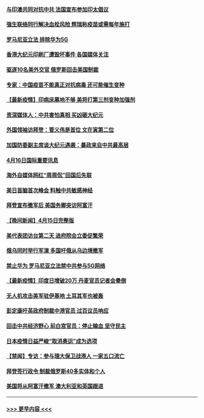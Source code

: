#### [与印澳共同对抗中共 法国宣布参加印太倡议](../pages/prog202/a103097855.md?t=04170802) 
#### [强生联络同行解决血栓风险 辉瑞称疫苗或需每年施打](../pages/prog202/a103097925.md?t=04170802) 
#### [罗马尼亚立法 排除华为5G](../pages/prog202/a103097836.md?t=04170802) 
#### [香港大纪元印刷厂遭毁坏事件 各国媒体关注](../pages/prog202/a103097866.md?t=04170802) 
#### [驱逐10名美外交官 俄罗斯回击美国制裁](../pages/prog202/a103097856.md?t=04170802) 
#### [专家：中国疫苗不能真正对抗病毒 还可能催生变种](../pages/prog202/a103097701.md?t=04170802) 
#### [【最新疫情】印病床墓地不够 美将打第三剂变种加强剂](../pages/prog202/a103097671.md?t=04170802) 
#### [资深媒体人：中共害怕真相 买凶砸大纪元](../pages/prog202/a103097523.md?t=04170802) 
#### [外国领袖访拜登：菅义伟是首位 文在寅第二位](../pages/prog202/a103097422.md?t=04170802) 
#### [加国防委副主席谈大纪元遇袭：暴政来自中共最高层](../pages/prog202/a103097454.md?t=04170802) 
#### [4月16日国际重要讯息](../pages/prog202/a103097416.md?t=04170802) 
#### [海外自媒体网红“周周侃”回国后失联](../pages/prog202/a103097323.md?t=04170802) 
#### [美日首脑首次峰会 料触中共敏感神经](../pages/prog202/a103097320.md?t=04170802) 
#### [拜登宣布撤军后 美国务卿突访阿富汗](../pages/prog202/a103097029.md?t=04170802) 
#### [【晚间新闻】4月15日完整版](../pages/prog202/a103097234.md?t=04170802) 
#### [美代表团访台第二天 进府院会立委促繁荣](../pages/prog202/a103097162.md?t=04170802) 
#### [俄乌同时举行军演 多国吁俄从乌边境撤军](../pages/prog202/a103096774.md?t=04170802) 
#### [禁止华为 罗马尼亚立法禁中共参与5G网络](../pages/prog202/a103097118.md?t=04170802) 
#### [【最新疫情】印度日增破20万 丹麦官员记者会晕倒](../pages/prog202/a103096874.md?t=04170802) 
#### [无人机攻击美军驻伊基地 土耳其军也被轰](../pages/prog202/a103097072.md?t=04170802) 
#### [彭定康吁英政府制裁中港官员 过百议员响应](../pages/prog202/a103097031.md?t=04170802) 
#### [回击中共经济野心 前白宫官员：停止输血 坚守民主](../pages/prog202/a103097047.md?t=04170802) 
#### [日本疫情日益严峻“取消奥运”成为选项](../pages/prog202/a103097012.md?t=04170802) 
#### [【禁闻】专访：参与理大保卫战港人 一家五口流亡](../pages/prog202/a103096842.md?t=04170802) 
#### [拜登签行政令 制裁俄罗斯40多实体和个人](../pages/prog202/a103096871.md?t=04170802) 
#### [美国将从阿富汗撤军 澳大利亚和英国跟进](../pages/prog202/a103096868.md?t=04170802) 

----
#### [ >>> 更早内容 <<< ](../indexes/prog202-earlier.md)
